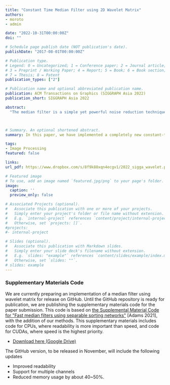 ```yaml
---
title: "Constant Time Median Filter using 2D Wavelet Matrix"
authors:
- moroto
- admin

date: "2022-10-31T00:00:00Z"
doi: ""

# Schedule page publish date (NOT publication's date).
publishDate: "2017-08-01T00:00:00Z"

# Publication type.
# Legend: 0 = Uncategorized; 1 = Conference paper; 2 = Journal article;
# 3 = Preprint / Working Paper; 4 = Report; 5 = Book; 6 = Book section;
# 7 = Thesis; 8 = Patent
publication_types: ["2"]

# Publication name and optional abbreviated publication name.
publication: ACM Transactions on Graphics (SIGGRAPH Asia 2022)
publication_short: SIGGRAPH Asia 2022

abstract:
  "The median filter is a simple yet powerful noise reduction technique that is extensively applied in image, signal, and speech processing. It can effectively remove impulsive noise while preserving the content of the image by taking the median of neighboring pixels; thus, it has various applications, such as restoration of a damaged image and facial beautification. The median filter is typically implemented in one of two major approaches: the histogram-based method, which requires O(1) computation time per pixel when focusing on the kernel radius r, and the sorting-based method, which requires approximately O(r^2) computation time per pixel but has a light constant factor. These are used differently depending on the kernel radius and the number of bits in the image. However, the computation time is still slow, particularly when the kernel radius is in the mid to large range. This paper introduces novel and efficient median filter with constant complexity O(1) for kernel size using the wavelet matrix data structure, which has been applied to query-based searches on one-dimensional data. We extended the original wavelet matrix to two-dimensional data for application to computer graphics problems. The objective of this study was to achieve high-speed median filter computation in parallel computing environment with many threads (i.e., GPUs). Our implementation for the GPU is an order of magnitude faster than the histogram method for 8-bit images. Unlike traditional histogram methods, which suffer from significant computational overhead, the proposed method can handle images with high pixel depth (e.g., 16- and 32-bit high dynamic range images). When the kernel radius is greater than 12 for 8-bit images, the proposed method outperforms the other median filter computation methods."



# Summary. An optional shortened abstract.
summary: In this paper, we have implemented a completely new constant-time median filter based on Wavelet Matrix, which can be efficiently executed by a GPU and supports HDR images.

tags:
- Image Processing
featured: false

links:
url_pdf: https://www.dropbox.com/s/8f9k88xqn4ecgv1/2022_sigga_wavelet.pdf

# Featured image
# To use, add an image named `featured.jpg/png` to your page's folder. 
image:
  caption: ''
  preview_only: false

# Associated Projects (optional).
#   Associate this publication with one or more of your projects.
#   Simply enter your project's folder or file name without extension.
#   E.g. `internal-project` references `content/project/internal-project/index.md`.
#   Otherwise, set `projects: []`.
#projects:
#- internal-project

# Slides (optional).
#   Associate this publication with Markdown slides.
#   Simply enter your slide deck's filename without extension.
#   E.g. `slides: "example"` references `content/slides/example/index.md`.
#   Otherwise, set `slides: ""`.
# slides: example
---
```




### Supplementary Materials Code
We are currently preparing an implementation of a median filter using wavelet matrix for release on GitHub.
Until the GitHub repository is ready for publication, we are publishing the supplementary materials code for the paper submission.
This code is based on [the Supplemental Material Code for "Fast median filters using separable sorting networks"](https://dl.acm.org/doi/10.1145/3450626.3459773) [Adams 2021], with the addition of our methods.
This supplementary materials includes code for CPUs, where readability is more important than speed, and code for CUDAs, where speed is the highest priority.
- [Download here (Google Drive)](https://drive.google.com/file/d/1Jr2mQlixt_tN-vo2gfvgMCRx46nVgNsF/view?usp=sharing)

The GitHub version, to be released in November, will include the following updates
- Improved readability
- Support for multiple channels
- Reduced memory usage by about 40~50%.
